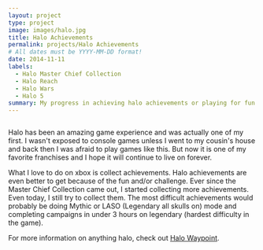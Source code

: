 ```yaml
---
layout: project
type: project
image: images/halo.jpg
title: Halo Achievements
permalink: projects/Halo Achievements
# All dates must be YYYY-MM-DD format!
date: 2014-11-11
labels:
  - Halo Master Chief Collection
  - Halo Reach
  - Halo Wars
  - Halo 5
summary: My progress in achieving halo achievements or playing for fun
---
```


<img class="allhalo.jpg">

Halo has been an amazing game experience and was actually one of my first. I wasn't exposed to console games unless I went to my cousin's house and back then I was afraid to play games like this. But now it is one of my favorite franchises and I hope it will continue to live on forever.

What I love to do on xbox is collect achievements. Halo achievements are even better to get because of the fun and/or challenge. Ever since the Master Chief Collection came out, I started collecting more achievements. Even today, I still try to collect them. The most difficult achievements would probably be doing Mythic or LASO (Legendary all skulls on) mode and completing campaigns in under 3 hours on legendary (hardest difficulty in the game).
 
For more information on anything halo, check out [Halo Waypoint](https://www.halowaypoint.com/en-us).
